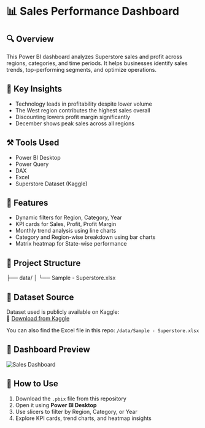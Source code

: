 # 📊 Sales Performance Dashboard

## 🔍 Overview
This Power BI dashboard analyzes Superstore sales and profit across regions, categories, and time periods. It helps businesses identify sales trends, top-performing segments, and optimize operations.

## 🎯 Key Insights
- Technology leads in profitability despite lower volume
- The West region contributes the highest sales overall
- Discounting lowers profit margin significantly
- December shows peak sales across all regions

## ⚒️ Tools Used
- Power BI Desktop
- Power Query
- DAX
- Excel
- Superstore Dataset (Kaggle)

## 🧠 Features
- Dynamic filters for Region, Category, Year
- KPI cards for Sales, Profit, Profit Margin
- Monthly trend analysis using line charts
- Category and Region-wise breakdown using bar charts
- Matrix heatmap for State-wise performance

## 📂 Project Structure
├── data/
│   └── Sample - Superstore.xlsx

## 📁 Dataset Source
Dataset used is publicly available on Kaggle:  
🔗 [Download from Kaggle](https://www.kaggle.com/datasets/vivek468/superstore-dataset-final)

You can also find the Excel file in this repo: `/data/Sample - Superstore.xlsx`

## 📸 Dashboard Preview
![Sales Dashboard](screenshots/dashboard_full_view.png)

## 🚀 How to Use

1. Download the `.pbix` file from this repository
2. Open it using **Power BI Desktop**
3. Use slicers to filter by Region, Category, or Year
4. Explore KPI cards, trend charts, and heatmap insights

